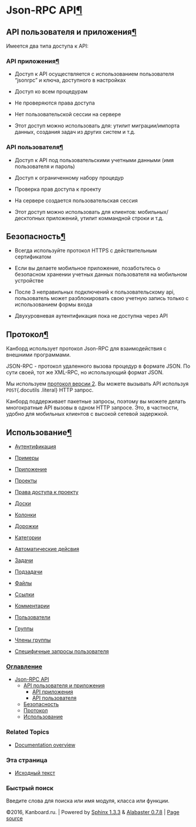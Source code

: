 Json-RPC API[¶](#json-rpc-api "Ссылка на этот заголовок")
=========================================================

API пользователя и приложения[¶](#user-and-application-api "Ссылка на этот заголовок")
--------------------------------------------------------------------------------------

Имеется два типа доступа к API:

### API приложения[¶](#application-api "Ссылка на этот заголовок")

-   Доступ к API осуществляется с использованием пользователя “jsonrpc”
    и ключа, доступного в настройках

-   Доступ ко всем процедурам

-   Не проверяются права доступа

-   Нет пользовательской сессии на сервере

-   Этот доступ можно использовать для: утилит миграции/импорта данных,
    создания задач из других систем и т.д.

### API пользователя[¶](#user-api "Ссылка на этот заголовок")

-   Доступ к API под пользовательскими учетными данными (имя
    пользователя и пароль)

-   Доступ к ограниченному набору процедур

-   Проверка прав доступа к проекту

-   На сервере создается пользовательская сессия

-   Этот доступ можно использовать для клиентов: мобильных/десктопных
    приложений, утилит коммандной строки и т.д.

Безопасность[¶](#security "Ссылка на этот заголовок")
-----------------------------------------------------

-   Всегда используйте протокол HTTPS с действительным сертификатом

-   Если вы делаете мобильное приложение, позаботьтесь о безопасном
    хранении учетных данных пользователя на мобильном устройстве

-   После 3 неправильных подключений к пользовательскому api,
    пользователь может разблокировать свою учетную запись только с
    использованием формы входа

-   Двухуровневая аутентификация пока не доступна через API

Протокол[¶](#protocol "Ссылка на этот заголовок")
-------------------------------------------------

Канборд использует протокол Json-RPC для взаимодействия с внешними
программами.

JSON-RPC - протокол удаленного вызова процедур в формате JSON. По сути
своей, тот же XML-RPC, но использующий формат JSON.

Мы используем [протокол версии 2](http://www.jsonrpc.org/specification).
Вы можете вызывать API используя `POST`{.docutils .literal} HTTP запрос.

Канборд поддерживает пакетные запросы, поэтому вы можете делать
многократные API вызовы в одном HTTP запросе. Это, в частности, удобно
для мобильных клиентов с высокой сетевой задержкой.

Использование[¶](#usage "Ссылка на этот заголовок")
---------------------------------------------------

-   [Аутентификация](api-authentication.html)

-   [Примеры](api-examples.html)

-   [Приложение](api-application-procedures.html)

-   [Проекты](api-project-procedures.html)

-   [Права доступа к проекту](api-project-permission-procedures.html)

-   [Доски](api-board-procedures.html)

-   [Колонки](api-column-procedures.html)

-   [Дорожки](api-swimlane-procedures.html)

-   [Категории](api-category-procedures.html)

-   [Автоматические дейсвия](api-action-procedures.html)

-   [Задачи](api-task-procedures.html)

-   [Подзадачи](api-subtask-procedures.html)

-   [Файлы](api-file-procedures.html)

-   [Ссылки](api-link-procedures.html)

-   [Комментарии](api-comment-procedures.html)

-   [Пользователи](api-user-procedures.html)

-   [Группы](api-group-procedures.html)

-   [Члены группы](api-group-member-procedures.html)

-   [Специфичные запросы пользователя](api-me-procedures.html)

### [Оглавление](index.html)

-   [Json-RPC API](#)
    -   [API пользователя и приложения](#user-and-application-api)
        -   [API приложения](#application-api)
        -   [API пользователя](#user-api)
    -   [Безопасность](#security)
    -   [Протокол](#protocol)
    -   [Использование](#usage)

### Related Topics

-   [Documentation overview](index.html)

### Эта страница

-   [Исходный текст](_sources/api-json-rpc.txt)

### Быстрый поиск

Введите слова для поиска или имя модуля, класса или функции.

©2016, Kanboard.ru. | Powered by [Sphinx 1.3.3](http://sphinx-doc.org/)
& [Alabaster 0.7.8](https://github.com/bitprophet/alabaster) | [Page
source](_sources/api-json-rpc.txt)
